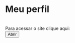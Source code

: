 # Meu perfil
<br>
Para acessar o site clique aqui:<br>
<a href="https://megamiay.github.io"><input type="button" value="Abrir"></a>
